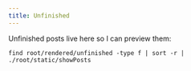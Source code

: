 ```yaml
---
title: Unfinished
---
```


Unfinished posts live here so I can preview them:

```{.unwrap pipe="sh | pandoc -t json"}
find root/rendered/unfinished -type f | sort -r | ./root/static/showPosts
```

